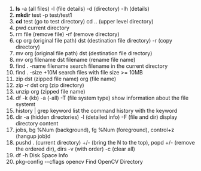


1. **ls** -a (all files) -l (file details) -d (directory) -lh (details)
2. __mkdir__ test -p test/test1
3. __cd__ test (go to test directory) cd .. (upper level directory)
4. pwd current directory
5. rm file (remove file) -rf (remove directory)
6. cp org (original file path) dst (destination file directory) -r (copy directory)
7. mv org (original file path) dst (destination file directory)
8. mv org filename dst filename (rename file name)
9. find . -name filename search filename in the current directory
10. find . -size +10M search files with file size >= 10MB
11. zip dst (zipped file name) org (file name)
12. zip -r dst org (zip directory) 
13. unzip org (zipped file name)
14. df -k (kb) -a (-all) -T (file system type) show information about the file systemt
15. history | grep keyword list the command history with the keyword
16. dir -a (hidden directories) -l (detailed info) -F (file and dir) display directory content
17. jobs, bg %Num (background), fg %Num (foreground), control+z (hangup job)d
18. pushd . (current directory) +/- (bring the N to the top), popd +/- (remove the ordered dir), dirs -v (with order) -c (clear all)
19. df -h Disk Space Info
20. pkg-config --cflags opencv Find OpenCV Directory 
